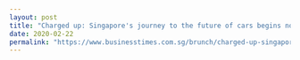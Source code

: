 ```yaml
---
layout: post
title: "Charged up: Singapore's journey to the future of cars begins now"
date: 2020-02-22
permalink: "https://www.businesstimes.com.sg/brunch/charged-up-singapores-journey-to-the-future-of-cars-begins-now"
---
```

